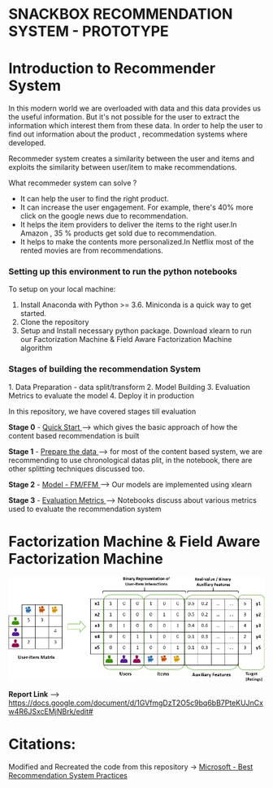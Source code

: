 # SNACKBOX RECOMMENDATION SYSTEM - PROTOTYPE


# Introduction to Recommender System

In this modern world we are overloaded with data and this data provides us the useful information. But it's not possible for the user to extract the information which interest them from these data. In order to help the user to find out information about the product , recommedation systems where developed.

Recommeder system creates a similarity between the user and items and exploits the similarity between user/item to make recommendations.

What recommeder system can solve ?

* It can help the user to find the right product.
* It can increase the user engagement. For example, there's 40% more click on the google news due to recommendation.
* It helps the item providers to deliver the items to the right user.In Amazon , 35 % products get sold due to recommendation.
* It helps to make the contents more personalized.In Netflix most of the rented movies are from recommendations.

<h3> Setting up this environment to run the python notebooks </h3>

To setup on your local machine:
  1. Install Anaconda with Python >= 3.6. Miniconda is a quick way to get started.
  2. Clone the repository
  3. Setup and Install necessary python package. Download xlearn to run our Factorization Machine & Field Aware Factorization Machine algorithm
  
<h3> Stages of building the recommendation System </h3>
  1. Data Preparation - data split/transform
  2. Model Building 
  3. Evaluation Metrics to evaluate the model
  4. Deploy it in production
  
In this repository, we have covered stages till evaluation 

**Stage 0** - <a href = "https://github.com/NancyJemimah/INFO7374_AlgorithmicDigitalMarketingTeam3/tree/master/Assignment%204%20-%20Recommendation%20System/notebooks/00_quick_start"> Quick Start </a> --> which gives the basic approach of how the content based recommendation is built

**Stage 1** - <a href = "https://github.com/NancyJemimah/INFO7374_AlgorithmicDigitalMarketingTeam3/tree/master/Assignment%204%20-%20Recommendation%20System/notebooks/01_prepare_data"> Prepare the data </a> --> for most of the content based system, we are recommending to use chronological datas plit, in the notebook, there are other splitting techniques discussed too.

**Stage 2** - <a href = "https://github.com/NancyJemimah/INFO7374_AlgorithmicDigitalMarketingTeam3/tree/master/Assignment%204%20-%20Recommendation%20System/notebooks/02_model"> Model - FM/FFM </a> --> Our models are implemented using xlearn 

**Stage 3** - <a href = "https://github.com/NancyJemimah/INFO7374_AlgorithmicDigitalMarketingTeam3/tree/master/Assignment%204%20-%20Recommendation%20System/notebooks/03_evaluate"> Evaluation Metrics </a> --> Notebooks discuss about various metrics used to evaluate the recommendation system 

# Factorization Machine & Field Aware Factorization Machine 

![Model](https://github.com/NancyJemimah/INFO7374_AlgorithmicDigitalMarketingTeam3/blob/master/Assignment%204%20-%20Recommendation%20System/images/FFM.png)



**Report Link** --> https://docs.google.com/document/d/1GVfmgDzT2O5c9bq6bB7PteKUJnCxw4R6JSxcEMjNBrk/edit#

# Citations: 

Modified and Recreated the code from this repository → <a href = "https://github.com/microsoft/recommenders"> Microsoft - Best Recommendation System Practices </a>
